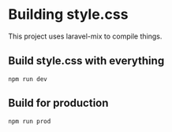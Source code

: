 # Building style.css

This project uses laravel-mix to compile things.

## Build style.css with everything

```
npm run dev
```

## Build for production

```
npm run prod
```